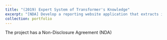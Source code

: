 ```yaml
---
title: "(2019) Expert System of Transformer's Knowledge"
excerpt: "[NDA] Develop a reporting website application that extracts information into knowledge from experts for PT PLN Indonesia Power"
collection: portfolio
---
```


The project has a Non-Disclosure Agreement (NDA)